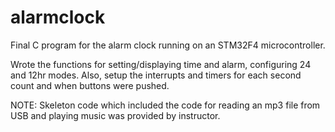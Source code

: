 # alarmclock
Final C program for the alarm clock running on an STM32F4 microcontroller.

Wrote the functions for setting/displaying time and alarm, configuring 24 and 12hr modes. Also, setup the interrupts and timers for each second count and when buttons were pushed. 


NOTE: Skeleton code which included the code for reading an mp3 file from USB and playing music was provided by instructor.
